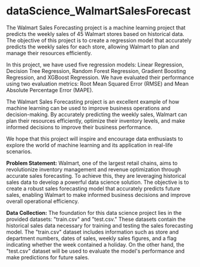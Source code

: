 # dataScience_WalmartSalesForecast

The Walmart Sales Forecasting project is a machine learning project that predicts the weekly sales of 45 Walmart stores based on historical data. The objective of this project is to create a regression model that accurately predicts the weekly sales for each store, allowing Walmart to plan and manage their resources efficiently.

In this project, we have used five regression models: Linear Regression, Decision Tree Regression, Random Forest Regression, Gradient Boosting Regression, and XGBoost Regression. We have evaluated their performance using two evaluation metrics: Root Mean Squared Error (RMSE) and Mean Absolute Percentage Error (MAPE).

The Walmart Sales Forecasting project is an excellent example of how machine learning can be used to improve business operations and decision-making. By accurately predicting the weekly sales, Walmart can plan their resources efficiently, optimize their inventory levels, and make informed decisions to improve their business performance.

We hope that this project will inspire and encourage data enthusiasts to explore the world of machine learning and its application in real-life scenarios.

<p>
    <strong>Problem Statement:</strong> Walmart, one of the largest retail chains, aims to revolutionize inventory management and revenue optimization through accurate sales forecasting. To achieve this, they are leveraging historical sales data to develop a powerful data science solution. The objective is to create a robust sales forecasting model that accurately predicts future sales, enabling Walmart to make informed business decisions and improve overall operational efficiency.
</p>
<p>
    <strong>Data Collection:</strong> The foundation for this data science project lies in the provided datasets: "train.csv" and "test.csv." These datasets contain the historical sales data necessary for training and testing the sales forecasting model. The "train.csv" dataset includes information such as store and department numbers, dates of sales, weekly sales figures, and a flag indicating whether the week contained a holiday. On the other hand, the "test.csv" dataset will be used to evaluate the model's performance and make predictions for future sales.
</p>
